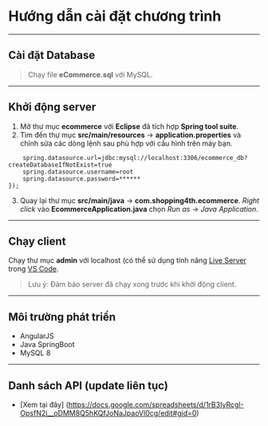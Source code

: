 # Hướng dẫn cài đặt chương trình

----
## Cài đặt Database

> Chạy file **eCommerce.sql** với MySQL.

----
## Khởi động server
1. Mở thư mục **ecommerce** với **Eclipse** đã tích hợp **Spring tool suite**. 
2. Tìm đến thự mục **src/main/resources** -> **application.properties** và chỉnh sửa các dòng lệnh sau phù hợp với cấu hình trên máy bạn.

```
  	spring.datasource.url=jdbc:mysql://localhost:3306/ecommerce_db?createDatabaseIfNotExist=true
	spring.datasource.username=root
	spring.datasource.password=******
});
```
3. Quay lại thư mục **src/main/java** -> **com.shopping4th.ecommerce**. *Right click* vào **EcommerceApplication.java** chọn *Run as* -> *Java Application*.

----
## Chạy client
Chạy thư mục **admin** với localhost (có thể sử dụng tính năng  [Live Server](https://marketplace.visualstudio.com/items?itemName=ritwickdey.LiveServer) trong [VS Code](https://code.visualstudio.com/).



>Lưu ý: Đảm bảo server đã chạy xong trước khi khởi động client.

----
## Môi trường phát triển
* AngularJS
* Java SpringBoot
* MySQL 8

----

## Danh sách API (update liên tục)
* [Xem tại đây] (https://docs.google.com/spreadsheets/d/1rB3IyRcgI-OpsfN2i__oDMM8Q5hKQfJoNaJpaoVl0cg/edit#gid=0)

